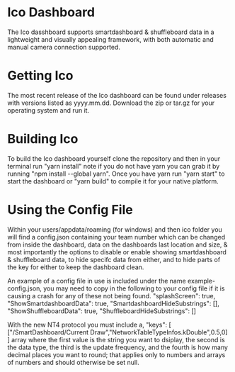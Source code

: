 # Ico Dashboard
The Ico dasshboard supports smartdashboard & shuffleboard data in a lightweight and visually appealing framework, with both automatic and manual camera connection supported.
# Getting Ico
The most recent release of the Ico dashboard can be found under releases with versions listed as yyyy.mm.dd. Download the zip or tar.gz for your operating system and run it.
# Building Ico
To build the Ico dashboard yourself clone the repository and then in your terminal run "yarn install" note if you do not have yarn you can grab it by running "npm install --global yarn". Once you have yarn run "yarn start" to start the dashboard or "yarn build" to compile it for your native platform.
# Using the Config File
Within your users/appdata/roaming (for windows) and then ico folder you will find a config.json containing your team number which can be changed from inside the dashboard, data on the dashboards last location and size, & most importantly the options to disable or enable showing smartdashboard & shuffleboard data, to hide specifc data from either, and to hide parts of the key for either to keep the dashboard clean.

An example of a config file in use is included under the name example-config.json, you may need to copy in the following to your config file if it is causing a crash for any of these not being found.
    	"splashScreen": true,
	"ShowSmartdashboardData": true,
	"SmartdashboardHideSubstrings": [],
	"ShowShuffleboardData": true,
	"ShuffleboardHideSubstrings": []

With the new NT4 protocol you must include a,
"keys": [
		["/SmartDashboard/Current Draw","NetworkTableTypeInfos.kDouble",0.5,0]
		]
array where the first value is the string you want to dsiplay, the second is the data type, the third is the update frequency, and the fourth is how many decimal places you want to round; that applies only to numbers and arrays of numbers and should otherwise be set null.